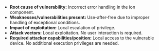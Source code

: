 - **Root cause of vulnerability:** Incorrect error handling in the ion component.
- **Weaknesses/vulnerabilities present:** Use-after-free due to improper handling of exceptional conditions.
- **Impact of exploitation:** Local escalation of privilege.
- **Attack vectors:** Local exploitation. No user interaction is required.
- **Required attacker capabilities/position:** Local access to the vulnerable device. No additional execution privileges are needed.
